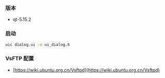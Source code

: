 ### 版本

- qt-5.15.2

### 启动

```bash
uic dialog.ui -o ui_dialog.h
```

### VsFTP 配置

- [https://wiki.ubuntu.org.cn/Vsftpd](https://wiki.ubuntu.org.cn/Vsftpd)